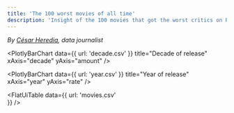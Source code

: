 ```yaml
---
title: 'The 100 worst movies of all time'
description: 'Insight of the 100 movies that got the worst critics on Rotten Tomatoes'
---
```


*By [César Heredia](https://x.com/cahered), data journalist*


<PlotlyBarChart
  data={{
    url: 'decade.csv'
  }}
  title="Decade of release"
  xAxis="decade"
  yAxis="amount"
/>

<PlotlyBarChart
  data={{
    url: 'year.csv'
  }}
  title="Year of release"
  xAxis="year"
  yAxis="rate"
/>


<FlatUiTable
  data={{
    url: 'movies.csv'    
  }}
/>
